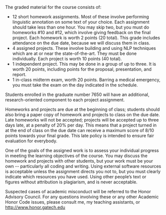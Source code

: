 The graded material for the course consists of:

- 12 short homework assignments. Most of these involve performing
  linguistic annotation on some text of your choice. Each assignment
  should take less than one hour. You may skip two, but you must do
  homeworks #10 and #12, which involve giving feedback on the final
  project. Each homework is worth 2 points (20 total). This grade
  includes attendance on the due date, because we will discuss them in
  class.
- 4 assigned projects. These involve building and using NLP techniques
  which are at or near the state-of-the-art. They must be done
  individually. Each project is worth 10 points (40 total).
- 1 independent project. This may be done in a group of up to
  three. It is worth 20 points, including points for the proposal,
  presentation, and report.
- 1 in-class midterm exam, worth 20 points. Barring a medical
  emergency, you must take the exam on the day indicated in the
  schedule.

Students enrolled in the graduate number 7650 will have an additional,
research-oriented component to each project assignment.

Homeworks and projects are due at the beginning of class; students
should also bring a paper copy of homework and projects to class on
the due date. Late homeworks will not be accepted; projects will be
accepted up to three days late, at a penalty of 20% per day. This
means that a project turned in at the end of class on the due date can
receive a maximum score of 8/10 points towards your final grade. This
late policy is intended to ensure fair evaluation for everybody.

One of the goals of the assigned work is to assess your individual
progress in meeting the learning objectives of the course. You may
discuss the homework and projects with other students, but your work
must be your own -- particularly all coding and writing. Using external
software resources is acceptable unless the assignment directs you not
to, but you must clearly indicate which resources you have used. Using
other people’s text or figures without attribution is plagiarism, and
is never acceptable.

Suspected cases of academic misconduct will be referred to the Honor
Advisory Council. For any questions involving these or any other
Academic Honor Code issues, please consult me, my teaching assistants,
or http://www.honor.gatech.edu
